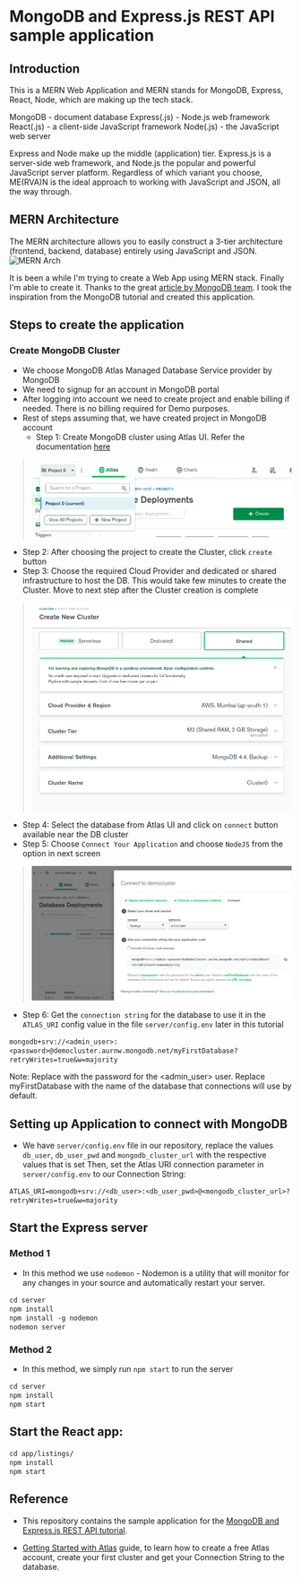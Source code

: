 # MongoDB and Express.js REST API sample application

## Introduction
This is a MERN Web Application and MERN stands for MongoDB, Express, React, Node, which are making up the tech stack.

MongoDB - document database
Express(.js) - Node.js web framework
React(.js) - a client-side JavaScript framework
Node(.js) - the JavaScript web server

Express and Node make up the middle (application) tier. Express.js is a server-side web framework, and Node.js the popular and powerful JavaScript server platform. Regardless of which variant you choose, ME(RVA)N is the ideal approach to working with JavaScript and JSON, all the way through.

## MERN Architecture
The MERN architecture allows you to easily construct a 3-tier architecture (frontend, backend, database) entirely using JavaScript and JSON.
![MERN Arch](https://webimages.mongodb.com/_com_assets/cms/mern-stack-b9q1kbudz0.png?auto=format%2Ccompress)

It is been a while I'm trying to create a Web App using MERN stack. Finally I'm able to create it. Thanks to the great [article by MongoDB team](https://www.mongodb.com/languages/express-mongodb-rest-api-tutorial). I took the inspiration from the MongoDB tutorial and created this application.

## Steps to create the application
### Create MongoDB Cluster
- We choose MongoDB Atlas Managed Database Service provider by MongoDB
- We need to signup for an account in MongoDB portal
- After logging into account we need to create project and enable billing if needed. There is no billing required for Demo purposes.
- Rest of steps assuming that, we have created project in MongoDB account
  - Step 1: Create MongoDB cluster using Atlas UI. Refer the documentation [here](https://docs.atlas.mongodb.com/getting-started/?_ga=2.209539858.187869111.1641820485-130312989.1641820485)
> ![project](https://github.com/chefgs/repo_images/blob/master/mongo-create-project-cluster.png?auto=format%2Ccompress)
  - Step 2: After choosing the project to create the Cluster, click `create` button
  - Step 3: Choose the required Cloud Provider and dedicated or shared infrastructure to host the DB. This would take few minutes to create the Cluster. Move to next step after the Cluster creation is complete
> ![create_cluster](https://github.com/chefgs/repo_images/blob/master/mongo-create-cluster.png?auto=format%2Ccompress)  
  - Step 4: Select the database from Atlas UI and click on `connect` button available near the DB cluster
  - Step 5: Choose `Connect Your Application` and choose `NodeJS` from the option in next screen
> ![connect_string](https://github.com/chefgs/repo_images/blob/master/mongo-connect-dbstring.png?auto=format%2Ccompress)
  - Step 6: Get the `connection string` for the database to use it in the `ATLAS_URI` config value in the file `server/config.env` later in this tutorial
```
mongodb+srv://<admin_user>:<password>@democluster.aurnw.mongodb.net/myFirstDatabase?retryWrites=true&w=majority
```
Note: Replace <password> with the password for the <admin_user> user. Replace myFirstDatabase with the name of the database that connections will use by default.

## Setting up Application to connect with MongoDB
- We have `server/config.env` file in our repository, replace the values `db_user`, `db_user_pwd` and `mongodb_cluster_url` with the respective values that is set
Then, set the Atlas URI connection parameter in `server/config.env` to our Connection String:
```
ATLAS_URI=mongodb+srv://<db_user>:<db_user_pwd>@<mongodb_cluster_url>?retryWrites=true&w=majority
```

## Start the Express server
### Method 1
- In this method we use `nodemon` - Nodemon is a utility that will monitor for any changes in your source and automatically restart your server.
```
cd server
npm install
npm install -g nodemon
nodemon server
```

### Method 2
- In this method, we simply run `npm start` to run the server
```
cd server
npm install
npm start
```

## Start the React app:
```
cd app/listings/
npm install
npm start
```

## Reference
- This repository contains the sample application for the [MongoDB and Express.js REST API tutorial](https://www.mongodb.com/languages/express-mongodb-rest-api-tutorial).

- [Getting Started with Atlas](https://docs.atlas.mongodb.com/getting-started/) guide, to learn how to create a free Atlas account, create your first cluster and get your Connection String to the database. 